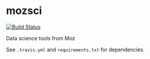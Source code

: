mozsci
======

[![Build Status](https://api.travis-ci.org/seomoz/mozsci.png)](https://api.travis-ci.org/seomoz/mozsci.png)

Data science tools from Moz

See `.travis.yml` and `requirements.txt` for dependencies.

